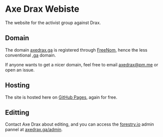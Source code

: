 # Axe Drax Webiste

The website for the activist group against Drax. 

## Domain

The domain [axedrax.ga](http://www.axedrax.ga) is registered through
[FreeNom](https://www.freenom.com/), hence the less conventional
[.ga](https://en.wikipedia.org/wiki/.ga) domain.

If anyone wants to get a nicer domain, feel free to email [axedrax@pm.me](mailto:axedrax@pm.me)
or open an issue.

## Hosting 

The site is hosted here on [GitHub Pages](http://pages.github.com), again for free.

## Editting

Contact Axe Drax about editing, and you can access the [forestry.io](http://forestry.io)
admin pannel at [axedrax.ga/admin](http://www.axedrax.ga/admin/).

